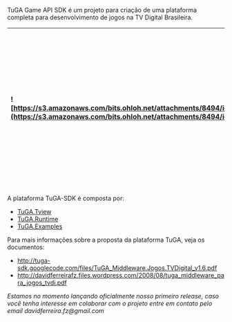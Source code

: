 TuGA Game API SDK é um projeto para criação de uma plataforma completa para desenvolvimento de jogos na TV Digital Brasileira.

|![https://s3.amazonaws.com/bits.ohloh.net/attachments/8494/icon_64x64_tuga_med.png](https://s3.amazonaws.com/bits.ohloh.net/attachments/8494/icon_64x64_tuga_med.png) | TuGA é uma plataforma aberta (em Software Livre) para colaboração e utilização, com o objetivo de disponibilizar uma plataforma grauita, acessível, robusta e colaborativa para o desenvolvimento de jogos na Tv Digital Brasileira. |
|:---------------------------------------------------------------------------------------------------------------------------------------------------------------------|:-------------------------------------------------------------------------------------------------------------------------------------------------------------------------------------------------------------------------------------------|


A plataforma TuGA-SDK é composta por:

  * [TuGA.Tview](TuGATview.md)
  * [TuGA.Runtime](TuGARuntime.md)
  * [TuGA.Examples](TuGAExamples.md)


Para mais informações sobre a proposta da plataforma TuGA, veja os documentos:

  * http://tuga-sdk.googlecode.com/files/TuGA_Middleware.Jogos.TVDigital_v1.6.pdf
  * http://davidferreirafz.files.wordpress.com/2008/08/tuga_middleware_para_jogos_tvdi.pdf



_Estamos no momento lançando oficialmente nosso primeiro release, caso você tenha interesse em colaborar com o projeto entre em contato pelo email davidferreira.fz@gmail.com_
